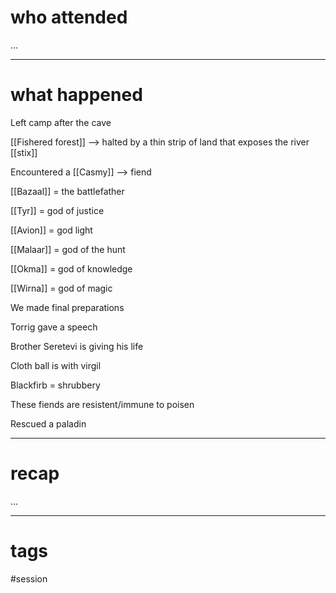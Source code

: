 # who attended

...

---
# what happened

Left camp after the cave

[[Fishered forest]] --> halted by a thin strip of land that exposes the river [[stix]]

Encountered a [[Casmy]] --> fiend

[[Bazaal]] = the battlefather

[[Tyr]] = god of justice

[[Avion]] = god light

[[Malaar]] = god of the hunt

[[Okma]] = god of knowledge

[[Wirna]] = god of magic

We made final preparations

Torrig gave a speech

Brother Seretevi is giving his life

Cloth ball is with virgil

Blackfirb = shrubbery

These fiends are resistent/immune to poisen

Rescued a paladin

---
# recap

...

---
# tags

#session